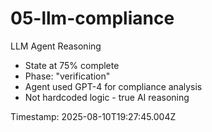 # 05-llm-compliance

LLM Agent Reasoning

- State at 75% complete
- Phase: "verification"
- Agent used GPT-4 for compliance analysis
- Not hardcoded logic - true AI reasoning

Timestamp: 2025-08-10T19:27:45.004Z